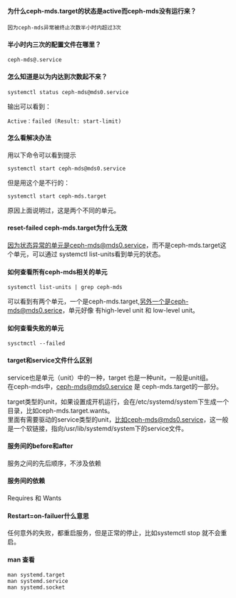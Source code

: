 #### 为什么ceph-mds.target的状态是active而ceph-mds没有运行来？

    因为ceph-mds异常被终止次数半小时内超过3次
    
#### 半小时内三次的配置文件在哪里？

    ceph-mds@.service
    
#### 怎么知道是以为内达到次数起不来？

    systemctl status ceph-mds@mds0.service
 
输出可以看到：

    Active：failed (Result: start-limit)

#### 怎么看解决办法

用以下命令可以看到提示

    systemctl start ceph-mds@mds0.service
    
但是用这个是不行的：

    systemctl start ceph-mds.target

原因上面说明过，这是两个不同的单元。

#### reset-failed ceph-mds.target为什么无效
    
因为状态异常的单元是ceph-mds@mds0.service，而不是ceph-mds.target这个单元，可以通过 systemctl list-units看到单元的状态。

#### 如何查看所有ceph-mds相关的单元

    systemctl list-units | grep ceph-mds

可以看到有两个单元，一个是ceph-mds.target,另外一个是ceph-mds@mds0.serice，单元好像 有high-level unit 和 low-level unit。


#### 如何查看失败的单元

    sysctmctl --failed

#### target和service文件什么区别

service也是单元（unit）中的一种，target 也是一种unit，一般是unit组。  
在ceph-mds中，ceph-mds@mds0.service 是 ceph-mds.target的一部分。
 
target类型的unit，如果设置成开机运行，会在/etc/systemd/system下生成一个目录，比如ceph-mds.target.wants。  
里面有需要驱动的service类型的unit，比如ceph-mds@mds0.service，这一般是一个软链接，指向/usr/lib/systemd/system下的service文件。

#### 服务间的before和after

服务之间的先后顺序，不涉及依赖
   
#### 服务间的依赖

 Requires 和 Wants
 
 #### Restart=on-failuer什么意思
 
 任何意外的失败，都重启服务，但是正常的停止，比如systemctl stop 就不会重启。
 
 ####  man 查看
 
    man systemd.target
    man systemd.service
    man systemd.socket
 
